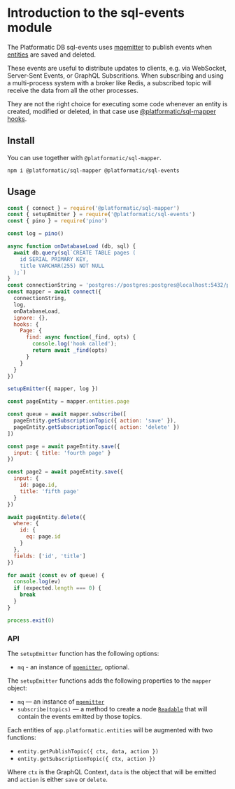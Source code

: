 # Introduction to the sql-events module

The Platformatic DB sql-events uses [mqemitter](http://npm.im/mqemitter) to publish events when [entities](/sql-mapper/entities/introduction.md) are saved and deleted.

These events are useful to distribute updates to clients, e.g. via WebSocket, Server-Sent Events, or GraphQL Subscritions.
When subscribing and using a multi-process system with a broker like Redis, a subscribed topic will receive the data from all
the other processes.

They are not the right choice for executing some code whenever an entity is created, modified or deleted, in that case
use [@platformatic/sql-mapper hooks](/sql-mapper/entities/hooks.md).

## Install

You can use together with `@platformatic/sql-mapper`.

```
npm i @platformatic/sql-mapper @platformatic/sql-events
```

## Usage

```javascript
const { connect } = require('@platformatic/sql-mapper')
const { setupEmitter } = require('@platformatic/sql-events')
const { pino } = require('pino')

const log = pino()

async function onDatabaseLoad (db, sql) {
  await db.query(sql`CREATE TABLE pages (
    id SERIAL PRIMARY KEY,
    title VARCHAR(255) NOT NULL
  );`)
}
const connectionString = 'postgres://postgres:postgres@localhost:5432/postgres'
const mapper = await connect({
  connectionString,
  log,
  onDatabaseLoad,
  ignore: {},
  hooks: {
    Page: {
      find: async function(_find, opts) {
        console.log('hook called');
        return await _find(opts)
      }
    }
  }
})

setupEmitter({ mapper, log })

const pageEntity = mapper.entities.page

const queue = await mapper.subscribe([
  pageEntity.getSubscriptionTopic({ action: 'save' }),
  pageEntity.getSubscriptionTopic({ action: 'delete' })
])

const page = await pageEntity.save({
  input: { title: 'fourth page' }
})

const page2 = await pageEntity.save({
  input: {
    id: page.id,
    title: 'fifth page'
  }
})

await pageEntity.delete({
  where: {
    id: {
      eq: page.id
    }
  },
  fields: ['id', 'title']
})

for await (const ev of queue) {
  console.log(ev)
  if (expected.length === 0) {
    break
  }
}

process.exit(0)
```

### API

The `setupEmitter` function has the following options:

* `mq` - an instance of [`mqemitter`](https://npm.im/mqemitter), optional.

The `setupEmitter` functions adds the following properties to the `mapper` object:

- `mq` — an instance of [`mqemitter`](https://npm.im/mqemitter)
- `subscribe(topics)` — a method to create a node [`Readable`](https://nodejs.org/api/stream.html#new-streamreadableoptions)
  that will contain the events emitted by those topics.

Each entities of `app.platformatic.entities` will be augmented with two functions:

* `entity.getPublishTopic({ ctx, data, action })` 
* `entity.getSubscriptionTopic({ ctx, action })`

Where `ctx` is the GraphQL Context, `data` is the object that will be emitted and `action` is either `save` or `delete`.
